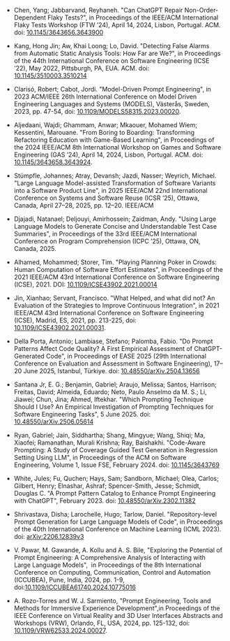 * Chen, Yang; Jabbarvand, Reyhaneh. "Can ChatGPT Repair Non-Order-Dependent Flaky Tests?", in Proceedings of the IEEE/ACM International Flaky Tests Workshop (FTW ’24), April 14, 2024, Lisbon, Portugal. ACM. doi: [10.1145/3643656.3643900](https://doi.org/10.1145/3643656.3643900)

* Kang, Hong Jin; Aw, Khai Loong; Lo, David. "Detecting False Alarms from Automatic Static Analysis Tools: How Far are We?", in Proceedings of the 44th International Conference on Software Engineering (ICSE ’22), May 2022, Pittsburgh, PA, EUA. ACM. doi: [10.1145/3510003.3510214](https://dl.acm.org/doi/abs/10.1145/3510003.3510214)

* Clarisó, Robert; Cabot, Jordi. "Model-Driven Prompt Engineering", in 2023 ACM/IEEE 26th International Conference on Model Driven Engineering Languages and Systems (MODELS), Västerås, Sweden, 2023, pp. 47-54, doi: [10.1109/MODELS58315.2023.00020](https://doi.ieeecomputersociety.org/10.1109/MODELS58315.2023.00020).

* Aljedaani, Wajdi; Ghammam, Anwar; Mkaouer, Mohamed Wiem; Kessentini, Marouane. "From Boring to Boarding: Transforming Refactoring Education with Game-Based Learning", in Proceedings of the 2024 IEEE/ACM 8th International Workshop on Games and Software Engineering (GAS ’24), April 14, 2024, Lisbon, Portugal. ACM. doi: [10.1145/3643658.3643924](https://doi.org/10.1145/3643658.3643924).

* Stümpfle, Johannes; Atray, Devansh; Jazdi, Nasser; Weyrich, Michael. "Large Language Model-assisted Transformation of Software Variants into a Software Product Line", in 2025 IEEE/ACM 22nd International Conference on Systems and Software Reuse (ICSR ’25), Ottawa, Canada, April 27–28, 2025, pp. 12–20. IEEE/ACM

* Djajadi, Natanael; Deljouyi, Amirhossein; Zaidman, Andy. "Using Large Language Models to Generate Concise and Understandable Test Case Summaries", in Proceedings of the 33rd IEEE/ACM International Conference on Program Comprehension (ICPC ’25), Ottawa, ON, Canada, 2025.

* Alhamed, Mohammed; Storer, Tim. "Playing Planning Poker in Crowds: Human Computation of Software Effort Estimates", in Proceedings of the 2021 IEEE/ACM 43rd International Conference on Software Engineering (ICSE), 2021. DOI: [10.1109/ICSE43902.2021.00014](https://doi.org/10.1109/ICSE43902.2021.00014)

* Jin, Xianhao; Servant, Francisco. "What Helped, and what did not? An Evaluation of the Strategies to Improve Continuous Integration", in 2021 IEEE/ACM 43rd International Conference on Software Engineering (ICSE), Madrid, ES, 2021, pp. 213-225, doi: [10.1109/ICSE43902.2021.00031](https://ieeexplore.ieee.org/document/9401965).

* Della Porta, Antonio; Lambiase, Stefano; Palomba, Fabio. "Do Prompt Patterns Affect Code Quality? A First Empirical Assessment of ChatGPT-Generated Code", in Proceedings of EASE 2025 (29th International Conference on Evaluation and Assessment in Software Engineering), 17–20 June 2025, Istanbul, Türkiye. doi: [10.48550/arXiv.2504.13656](https://doi.org/10.48550/arXiv.2504.13656)

* Santana Jr, E. G.; Benjamin, Gabriel; Araujo, Melissa; Santos, Harrison; Freitas, David; Almeida, Eduardo; Neto, Paulo Anselmo da M. S.; Li, Jiawei; Chun, Jina; Ahmed, Iftekhar. "Which Prompting Technique Should I Use? An Empirical Investigation of Prompting Techniques for Software Engineering Tasks", 5 June 2025. doi: [10.48550/arXiv.2506.05614](https://doi.org/10.48550/arXiv.2506.05614)

* Ryan, Gabriel; Jain, Siddhartha; Shang, Mingyue; Wang, Shiqi; Ma, Xiaofei; Ramanathan, Murali Krishna; Ray, Baishakhi. "Code-Aware Prompting: A Study of Coverage Guided Test Generation in Regression Setting Using LLM", in Proceedings of the ACM on Software Engineering, Volume 1, Issue FSE, February 2024. doi: [10.1145/3643769](https://doi.org/10.1145/3643769)

* White, Jules; Fu, Quchen; Hays, Sam; Sandborn, Michael; Olea, Carlos; Gilbert, Henry; Elnashar, Ashraf; Spencer-Smith, Jesse; Schmidt, Douglas C. "A Prompt Pattern Catalog to Enhance Prompt Engineering with ChatGPT", February 2023. doi: [10.48550/arXiv.2302.11382](https://doi.org/10.48550/arXiv.2302.11382)

* Shrivastava, Disha; Larochelle, Hugo; Tarlow, Daniel. "Repository-level Prompt Generation for Large Language Models of Code", in Proceedings of the 40th International Conference on Machine Learning (ICML 2023). doi: [arXiv:2206.12839v3](https://doi.org/10.48550/arXiv.2206.12839)

* V. Pawar, M. Gawande, A. Kollu and A. S. Bile, "Exploring the Potential of Prompt Engineering: A Comprehensive Analysis of Interacting with Large Language Models",  in Proceedings of the 8th International Conference on Computing, Communication, Control and Automation (ICCUBEA), Pune, India, 2024, pp. 1-9, doi:[10.1109/ICCUBEA61740.2024.10775016](https://ieeexplore.ieee.org/document/10775016)

* A. Rozo-Torres and W. J. Sarmiento, "Prompt Engineering, Tools and Methods for Immersive Experience Development",in Proceedings of the IEEE Conference on Virtual Reality and 3D User Interfaces Abstracts and Workshops (VRW), Orlando, FL, USA, 2024, pp. 125-132, doi: [10.1109/VRW62533.2024.00027](https://ieeexplore.ieee.org/document/10536286).

